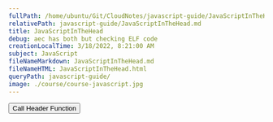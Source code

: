 ```yaml
---
fullPath: /home/ubuntu/Git/CloudNotes/javascript-guide/JavaScriptInTheHead.md
relativePath: javascript-guide/JavaScriptInTheHead.md
title: JavaScriptInTheHead
debug: aec has both but checking ELF code
creationLocalTime: 3/18/2022, 8:21:00 AM
subject: JavaScript
fileNameMarkdown: JavaScriptInTheHead.md
fileNameHTML: JavaScriptInTheHead.html
queryPath: javascript-guide/
image: ./course/course-javascript.jpg
---
```


<!-- toc -->
<!-- tocstop -->

<article>

<form><input type="button" value="Call Header Function" onclick="HeaderAlert();"></form>

</article>
